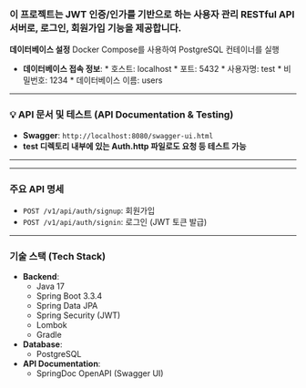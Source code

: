 ### 이 프로젝트는 JWT 인증/인가를 기반으로 하는 사용자 관리 RESTful API 서버로, 로그인, 회원가입 기능을 제공합니다. 


**데이터베이스 설정**
   Docker Compose를 사용하여 PostgreSQL 컨테이너를 실행
   * **데이터베이스 접속 정보**:
    * 호스트: localhost
    * 포트: 5432
    * 사용자명: test
    * 비밀번호: 1234
    * 데이터베이스 이름: users

---

### 💡 API 문서 및 테스트 (API Documentation & Testing)

* **Swagger**: `http://localhost:8080/swagger-ui.html`
* **test 디렉토리 내부에 있는 Auth.http 파일로도 요청 등 테스트 가능**

---
    
---

###  주요 API 명세

* `POST /v1/api/auth/signup`: 회원가입
* `POST /v1/api/auth/signin`: 로그인 (JWT 토큰 발급)

---

 ### 기술 스택 (Tech Stack)

* **Backend**:
    * Java 17
    * Spring Boot 3.3.4
    * Spring Data JPA
    * Spring Security (JWT)
    * Lombok
    * Gradle
* **Database**:
    * PostgreSQL
* **API Documentation**:
    * SpringDoc OpenAPI (Swagger UI)
